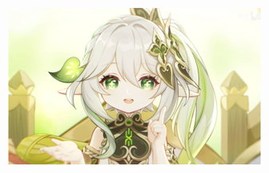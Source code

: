 <!--
**flamyoad/flamyoad** is a ✨ _special_ ✨ repository because its `README.md` (this file) appears on your GitHub profile.

Here are some ideas to get you started:

- 🔭 I’m currently working on ...
- 🌱 I’m currently learning ...
- 👯 I’m looking to collaborate on ...
- 🤔 I’m looking for help with ...
- 💬 Ask me about ...
- 📫 How to reach me: ...
- 😄 Pronouns: ...
- ⚡ Fun fact: ...
-->

<a><img src="/nahida.png"></a>



<!--
<img src="/suri_no_rinze.gif" width="400" height="400"> <span> <img src="/muri_no_rinze.gif" style="margin-left: 66px;" width="400" height="400">
-->

